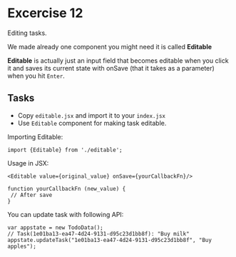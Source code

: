 # Excercise 12

Editing tasks.

We made already one component you might need it is called **Editable**

**Editable** is actually just an input field that becomes editable when you click it
and saves its current state with onSave (that it takes as a parameter)
when you hit `Enter`.


## Tasks
- Copy `editable.jsx` and import it to your `index.jsx`
- Use `Editable` component for making task editable.


Importing Editable:
```
import {Editable} from './editable';
```
Usage in JSX:
```
<Editable value={original_value} onSave={yourCallbackFn}/>

function yourCallbackFn (new_value) {
 // After save
}
```
You can update task with following API:
```
var appstate = new TodoData();
// Task(1e01ba13-ea47-4d24-9131-d95c23d1bb8f): "Buy milk"
appstate.updateTask("1e01ba13-ea47-4d24-9131-d95c23d1bb8f", "Buy apples");
```
